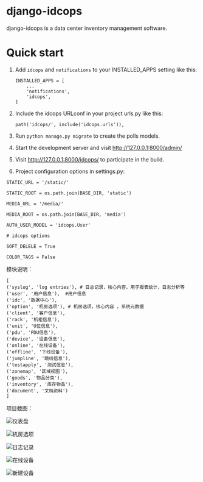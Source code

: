 # django-idcops

django-idcops is a data center inventory management software.


# Quick start

1. Add `idcops` and `notifications` to your INSTALLED_APPS setting like this:
    ```
    INSTALLED_APPS = [
        ...
        'notifications',
        'idcops',
    ]
    ```

2. Include the idcops URLconf in your project urls.py like this:

    `path('idcops/', include('idcops.urls')),`

3. Run `python manage.py migrate` to create the polls models.

4. Start the development server and visit http://127.0.0.1:8000/admin/

5. Visit http://127.0.0.1:8000/idcops/ to participate in the build.

6. Project configuration options in settings.py:
```
STATIC_URL = '/static/'

STATIC_ROOT = os.path.join(BASE_DIR, 'static')

MEDIA_URL = '/media/'

MEDIA_ROOT = os.path.join(BASE_DIR, 'media')

AUTH_USER_MODEL = 'idcops.User'

# idcops options

SOFT_DELELE = True

COLOR_TAGS = False

```

模块说明：
```
[
('syslog', 'log entries'), # 日志记录，核心内容，用于报表统计，日志分析等
('user', '用户信息'),  #用户信息
('idc', '数据中心'),  
('option', '机房选项'), # 机房选项，核心内容 ，系统元数据
('client', '客户信息'), 
('rack', '机柜信息'), 
('unit', 'U位信息'), 
('pdu', 'PDU信息'), 
('device', '设备信息'), 
('online', '在线设备'), 
('offline', '下线设备'), 
('jumpline', '跳线信息'), 
('testapply', '测试信息'), 
('zonemap', '区域视图'), 
('goods', '物品分类'), 
('inventory', '库存物品'), 
('document', '文档资料')
]
```

项目截图：

![仪表盘](https://raw.githubusercontent.com/Wenvki/django-idcops/master/screenshots/2018-12-25_173535.jpg)

![机房选项](https://raw.githubusercontent.com/Wenvki/django-idcops/master/screenshots/2018-12-25_173634.jpg)

![日志记录](https://raw.githubusercontent.com/Wenvki/django-idcops/master/screenshots/2018-12-25_173652.jpg)

![在线设备](https://raw.githubusercontent.com/Wenvki/django-idcops/master/screenshots/2018-12-25_173828.jpg)

![新建设备](https://raw.githubusercontent.com/Wenvki/django-idcops/master/screenshots/2018-12-25_173851.jpg)

